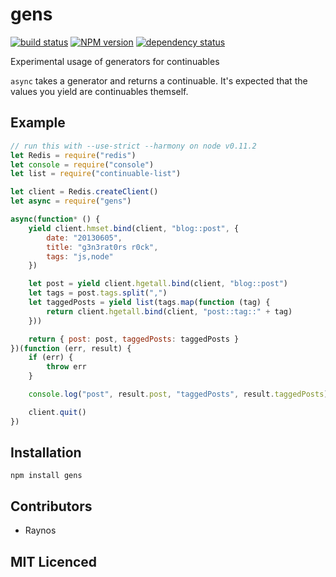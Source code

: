 # gens

<!-- [![browser support][5]][6] -->

[![build status][1]][2] [![NPM version][7]][8] [![dependency status][3]][4]

Experimental usage of generators for continuables

`async` takes a generator and returns a continuable. It's expected that
    the values you yield are continuables themself.

## Example

```js
// run this with --use-strict --harmony on node v0.11.2
let Redis = require("redis")
let console = require("console")
let list = require("continuable-list")

let client = Redis.createClient()
let async = require("gens")

async(function* () {
    yield client.hmset.bind(client, "blog::post", {
        date: "20130605",
        title: "g3n3rat0rs r0ck",
        tags: "js,node"
    })

    let post = yield client.hgetall.bind(client, "blog::post")
    let tags = post.tags.split(",")
    let taggedPosts = yield list(tags.map(function (tag) {
        return client.hgetall.bind(client, "post::tag::" + tag)
    }))

    return { post: post, taggedPosts: taggedPosts }
})(function (err, result) {
    if (err) {
        throw err
    }

    console.log("post", result.post, "taggedPosts", result.taggedPosts)

    client.quit()
})

```

## Installation

`npm install gens`

## Contributors

 - Raynos

## MIT Licenced

  [1]: https://secure.travis-ci.org/Raynos/gens.png
  [2]: https://travis-ci.org/Raynos/gens
  [3]: https://david-dm.org/Raynos/gens.png
  [4]: https://david-dm.org/Raynos/gens
  [5]: https://ci.testling.com/Raynos/gens.png
  [6]: https://ci.testling.com/Raynos/gens
  [7]: https://badge.fury.io/js/gens.png
  [8]: https://badge.fury.io/js/gens
